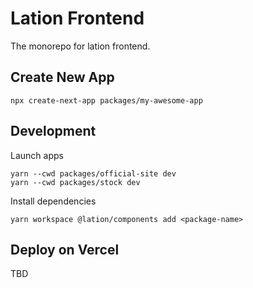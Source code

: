 # Lation Frontend

The monorepo for lation frontend.

## Create New App

```
npx create-next-app packages/my-awesome-app
```

## Development

Launch apps

```
yarn --cwd packages/official-site dev
yarn --cwd packages/stock dev
```

Install dependencies

```
yarn workspace @lation/components add <package-name>
```

## Deploy on Vercel

TBD
